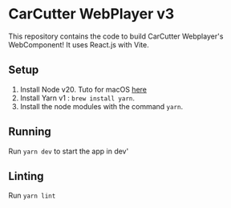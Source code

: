 # CarCutter WebPlayer v3

This repository contains the code to build CarCutter Webplayer's WebComponent!
It uses React.js with Vite.

## Setup

1. Install Node v20. Tuto for macOS [here](https://sukiphan.medium.com/how-to-install-nvm-node-version-manager-on-macos-d9fe432cc7db)
2. Install Yarn v1 : `brew install yarn`.
3. Install the node modules with the command `yarn`.

## Running

Run `yarn dev` to start the app in dev'

## Linting

Run `yarn lint`
